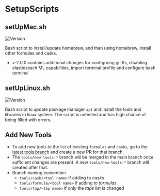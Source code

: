 # SetupScripts

## setUpMac.sh

![Version](https://img.shields.io/badge/Version-2.0.0-green.svg)

Bash script to install/update homebrew, and then using homebrew, install other formulas and casks.
- v-2.0.0 contains additional changes for configuring git lfs, disabling elasticseach ML capabilities, import terminal profile and configure bash terminal

## setUpLinux.sh

![Version](https://img.shields.io/badge/version-0.0.1-red.svg)

Bash script to update package manager `apt` and install the tools and libraries in linux system.
The script is untested and has high chance of being filled with errors.

## Add New Tools

- To add new tools to the list of existing `formulas` and `casks`, go to the [latest tools branch](https://github.com/vihar-s1/setupScripts/tree/tools/new-tools-01) and create a new PR for that branch.
- The `tools/new-tools-*` branch will be merged in the main branch once sufficient changes are present. A new `tools/new-tools-*` branch will created after that.
- Branch naming convention
  - `tools/cask/<tool name>` if adding to *casks*
  - `tools/formula/<tool name>` if adding to *formulas*
  - `tools/tap/<tap name>` if only the *taps* list is changed
